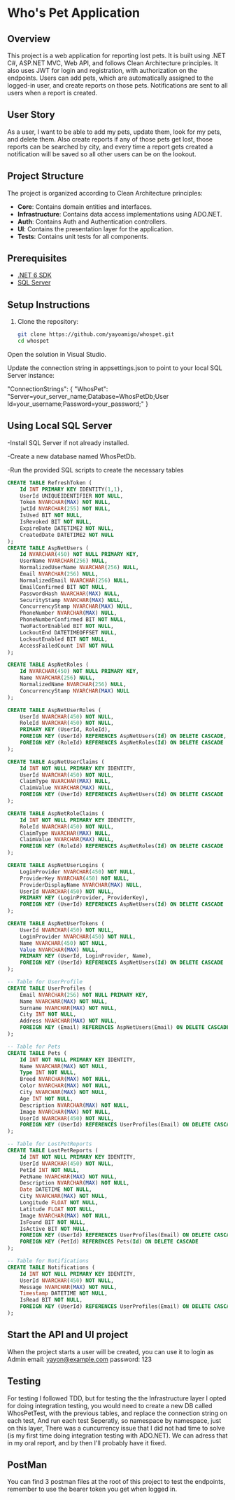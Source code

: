# Who's Pet Application

## Overview
This project is a web application for reporting lost pets. It is built using .NET C#, ASP.NET MVC, Web API, and follows Clean Architecture principles. It also uses JWT for login and registration, with authorization on the endpoints. Users can add pets, which are automatically assigned to the logged-in user, and create reports on those pets. Notifications are sent to all users when a report is created.

## User Story
As a user, I want to be able to add my pets, update them, look for my pets, and delete them. Also create reports if any of those pets get lost, those reports can be searched by city, and every time a report gets created a notification will be saved so all other users can be on the lookout.

## Project Structure
The project is organized according to Clean Architecture principles:
- **Core**: Contains domain entities and interfaces.
- **Infrastructure**: Contains data access implementations using ADO.NET.
- **Auth**: Contains Auth and Authentication controllers.
- **UI**: Contains the presentation layer for the application.
- **Tests**: Contains unit tests for all components.

## Prerequisites
- [.NET 6 SDK](https://dotnet.microsoft.com/download/dotnet/6.0)
- [SQL Server](https://www.microsoft.com/en-us/sql-server/sql-server-downloads)

## Setup Instructions
1. Clone the repository:
   ```bash
   git clone https://github.com/yayoamigo/whospet.git
   cd whospet
Open the solution in Visual Studio.

Update the connection string in appsettings.json to point to your local SQL Server instance:

"ConnectionStrings": {
  "WhosPet": "Server=your_server_name;Database=WhosPetDb;User Id=your_username;Password=your_password;"
} 
## Using Local SQL Server
-Install SQL Server if not already installed.

-Create a new database named WhosPetDb.

-Run the provided SQL scripts to create the necessary tables
```sql
CREATE TABLE RefreshToken (
    Id INT PRIMARY KEY IDENTITY(1,1),
    UserId UNIQUEIDENTIFIER NOT NULL,
    Token NVARCHAR(MAX) NOT NULL,
    jwtId NVARCHAR(255) NOT NULL,
    IsUsed BIT NOT NULL,
    IsRevoked BIT NOT NULL,
    ExpireDate DATETIME2 NOT NULL,
    CreatedDate DATETIME2 NOT NULL
);
CREATE TABLE AspNetUsers (
    Id NVARCHAR(450) NOT NULL PRIMARY KEY,
    UserName NVARCHAR(256) NULL,
    NormalizedUserName NVARCHAR(256) NULL,
    Email NVARCHAR(256) NULL,
    NormalizedEmail NVARCHAR(256) NULL,
    EmailConfirmed BIT NOT NULL,
    PasswordHash NVARCHAR(MAX) NULL,
    SecurityStamp NVARCHAR(MAX) NULL,
    ConcurrencyStamp NVARCHAR(MAX) NULL,
    PhoneNumber NVARCHAR(MAX) NULL,
    PhoneNumberConfirmed BIT NOT NULL,
    TwoFactorEnabled BIT NOT NULL,
    LockoutEnd DATETIMEOFFSET NULL,
    LockoutEnabled BIT NOT NULL,
    AccessFailedCount INT NOT NULL
);

CREATE TABLE AspNetRoles (
    Id NVARCHAR(450) NOT NULL PRIMARY KEY,
    Name NVARCHAR(256) NULL,
    NormalizedName NVARCHAR(256) NULL,
    ConcurrencyStamp NVARCHAR(MAX) NULL
);

CREATE TABLE AspNetUserRoles (
    UserId NVARCHAR(450) NOT NULL,
    RoleId NVARCHAR(450) NOT NULL,
    PRIMARY KEY (UserId, RoleId),
    FOREIGN KEY (UserId) REFERENCES AspNetUsers(Id) ON DELETE CASCADE,
    FOREIGN KEY (RoleId) REFERENCES AspNetRoles(Id) ON DELETE CASCADE
);

CREATE TABLE AspNetUserClaims (
    Id INT NOT NULL PRIMARY KEY IDENTITY,
    UserId NVARCHAR(450) NOT NULL,
    ClaimType NVARCHAR(MAX) NULL,
    ClaimValue NVARCHAR(MAX) NULL,
    FOREIGN KEY (UserId) REFERENCES AspNetUsers(Id) ON DELETE CASCADE
);

CREATE TABLE AspNetRoleClaims (
    Id INT NOT NULL PRIMARY KEY IDENTITY,
    RoleId NVARCHAR(450) NOT NULL,
    ClaimType NVARCHAR(MAX) NULL,
    ClaimValue NVARCHAR(MAX) NULL,
    FOREIGN KEY (RoleId) REFERENCES AspNetRoles(Id) ON DELETE CASCADE
);

CREATE TABLE AspNetUserLogins (
    LoginProvider NVARCHAR(450) NOT NULL,
    ProviderKey NVARCHAR(450) NOT NULL,
    ProviderDisplayName NVARCHAR(MAX) NULL,
    UserId NVARCHAR(450) NOT NULL,
    PRIMARY KEY (LoginProvider, ProviderKey),
    FOREIGN KEY (UserId) REFERENCES AspNetUsers(Id) ON DELETE CASCADE
);

CREATE TABLE AspNetUserTokens (
    UserId NVARCHAR(450) NOT NULL,
    LoginProvider NVARCHAR(450) NOT NULL,
    Name NVARCHAR(450) NOT NULL,
    Value NVARCHAR(MAX) NULL,
    PRIMARY KEY (UserId, LoginProvider, Name),
    FOREIGN KEY (UserId) REFERENCES AspNetUsers(Id) ON DELETE CASCADE
);

-- Table for UserProfile
CREATE TABLE UserProfiles (
    Email NVARCHAR(256) NOT NULL PRIMARY KEY,
    Name NVARCHAR(MAX) NOT NULL,
    Surname NVARCHAR(MAX) NOT NULL,
    City INT NOT NULL,
    Address NVARCHAR(MAX) NOT NULL,
    FOREIGN KEY (Email) REFERENCES AspNetUsers(Email) ON DELETE CASCADE
);

-- Table for Pets
CREATE TABLE Pets (
    Id INT NOT NULL PRIMARY KEY IDENTITY,
    Name NVARCHAR(MAX) NOT NULL,
    Type INT NOT NULL,
    Breed NVARCHAR(MAX) NOT NULL,
    Color NVARCHAR(MAX) NOT NULL,
    City NVARCHAR(MAX) NOT NULL,
    Age INT NOT NULL,
    Description NVARCHAR(MAX) NOT NULL,
    Image NVARCHAR(MAX) NOT NULL,
    UserId NVARCHAR(450) NOT NULL,
    FOREIGN KEY (UserId) REFERENCES UserProfiles(Email) ON DELETE CASCADE
);

-- Table for LostPetReports
CREATE TABLE LostPetReports (
    Id INT NOT NULL PRIMARY KEY IDENTITY,
    UserId NVARCHAR(450) NOT NULL,
    PetId INT NOT NULL,
    PetName NVARCHAR(MAX) NOT NULL,
    Description NVARCHAR(MAX) NOT NULL,
    Date DATETIME NOT NULL,
    City NVARCHAR(MAX) NOT NULL,
    Longitude FLOAT NOT NULL,
    Latitude FLOAT NOT NULL,
    Image NVARCHAR(MAX) NOT NULL,
    IsFound BIT NOT NULL,
    IsActive BIT NOT NULL,
    FOREIGN KEY (UserId) REFERENCES UserProfiles(Email) ON DELETE CASCADE,
    FOREIGN KEY (PetId) REFERENCES Pets(Id) ON DELETE CASCADE
);

-- Table for Notifications
CREATE TABLE Notifications (
    Id INT NOT NULL PRIMARY KEY IDENTITY,
    UserId NVARCHAR(450) NOT NULL,
    Message NVARCHAR(MAX) NOT NULL,
    Timestamp DATETIME NOT NULL,
    IsRead BIT NOT NULL,
    FOREIGN KEY (UserId) REFERENCES UserProfiles(Email) ON DELETE CASCADE
);
```
## Start the API and UI project

When the project starts a user will be created, you can use it to login as Admin
email: yayon@example.com
password: 123

## Testing
For testing I followed TDD, but for testing the the  Infrastructure layer I opted for doing integration testing, you would need to create a new DB called WhosPetTest, with the previous tables, and replace the connection string on each test, And run each test Seperatly, so namespace by namespace, just on this layer, There was a cuncurrency issue that I did not had time to solve (is my first time doing integration testing with ADO.NET). We can adress that in my oral report, and by then I'll probably have it fixed.

## PostMan
You can find 3 postman files at the root of this project to test the endpoints, remember to use the bearer token you get when logged in.
